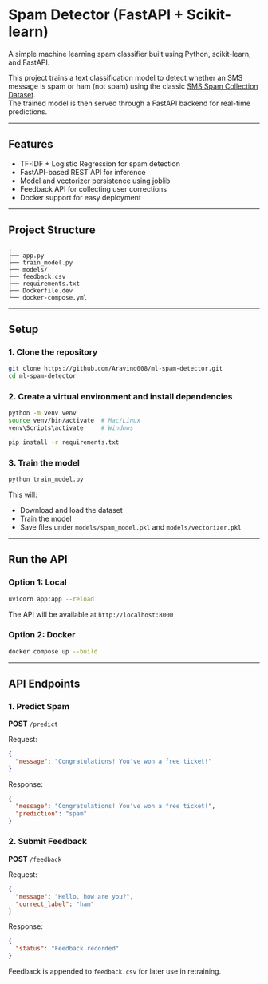 # Spam Detector (FastAPI + Scikit-learn)

A simple machine learning spam classifier built using Python, scikit-learn, and FastAPI.

This project trains a text classification model to detect whether an SMS message is spam or ham (not spam) using the classic [SMS Spam Collection Dataset](https://raw.githubusercontent.com/justmarkham/pycon-2016-tutorial/master/data/sms.tsv).  
The trained model is then served through a FastAPI backend for real-time predictions.

---

## Features

- TF-IDF + Logistic Regression for spam detection
- FastAPI-based REST API for inference
- Model and vectorizer persistence using joblib
- Feedback API for collecting user corrections
- Docker support for easy deployment

---

## Project Structure

```
.
├── app.py
├── train_model.py
├── models/
├── feedback.csv
├── requirements.txt
├── Dockerfile.dev
└── docker-compose.yml
````

---

## Setup

### 1. Clone the repository
```bash
git clone https://github.com/Aravind008/ml-spam-detector.git
cd ml-spam-detector
````

### 2. Create a virtual environment and install dependencies

```bash
python -m venv venv
source venv/bin/activate  # Mac/Linux
venv\Scripts\activate     # Windows

pip install -r requirements.txt
```

### 3. Train the model

```bash
python train_model.py
```

This will:

* Download and load the dataset
* Train the model
* Save files under `models/spam_model.pkl` and `models/vectorizer.pkl`

---

## Run the API

### Option 1: Local

```bash
uvicorn app:app --reload
```

The API will be available at `http://localhost:8000`

### Option 2: Docker

```bash
docker compose up --build
```

---

## API Endpoints

### 1. Predict Spam

**POST** `/predict`

Request:

```json
{
  "message": "Congratulations! You've won a free ticket!"
}
```

Response:

```json
{
  "message": "Congratulations! You've won a free ticket!",
  "prediction": "spam"
}
```

### 2. Submit Feedback

**POST** `/feedback`

Request:

```json
{
  "message": "Hello, how are you?",
  "correct_label": "ham"
}
```

Response:

```json
{
  "status": "Feedback recorded"
}
```

Feedback is appended to `feedback.csv` for later use in retraining.
